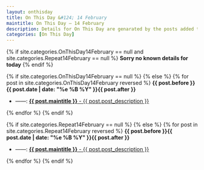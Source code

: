 ```yaml
---
layout: onthisday
title: On This Day &#124; 14 February
maintitle: On This Day — 14 February
description: Details for On This Day are genarated by the posts added to the website so the content is subject to changes/updates over time.
categories: [On This Day]
---
```


{% if site.categories.OnThisDay14February == null and site.categories.Repeat14February == null %}
<strong>Sorry no known details for today</strong>
{% endif %}

{% if site.categories.OnThisDay14February == null %}
{% else %}
{% for post in site.categories.OnThisDay14February reversed %}
<strong>{{ post.before }}{{ post.date | date: "%e %B %Y" }}{{ post.after }}</strong>
<ul>
<li> ——: <a href="{{ post.url }}"><strong>{{ post.maintitle }}</strong> - {{ post.post_description }}</a></li>
</ul>
{% endfor %}
{% endif %}

{% if site.categories.Repeat14February == null %}
{% else %}
{% for post in site.categories.Repeat14February reversed %}
<strong>{{ post.before }}{{ post.date | date: "%e %B %Y" }}{{ post.after }}</strong>
<ul>
<li> ——: <a href="{{ post.url }}"><strong>{{ post.maintitle }}</strong> - {{ post.post_description }}</a></li>
</ul>
{% endfor %}
{% endif %}
